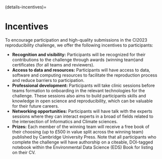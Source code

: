 (details-incentives)=

# Incentives

To encourage participation and high-quality submissions in the CI2023 reproducibility challenge, we offer the following incentives to participants:

* **Recognition and visibility:** Participants will be recognized for their contributions to the challenge through awards (winning team)and certificates (for all teams and reviewers). 
* **Access to data and resources:** Participants will have access to data, software and computing resources to facilitate the reproduction process and reduce barriers to participation.
* **Professional development:** Participants will take clinic sessions before teams formation to onboarding in the relevant technologies for the challenge. These sessions also aims to build participants skills and knowledge in open science and reproducibility, which can be valuable for their future careers.
* **Networking opportunities:** Participants will have talk with the experts sessions where they can interact experts in a broad of fields related to the intersection of Informatics and Climate sciences.
* **Prizes:** Each member of the winning team will receive a free book of their choosing (up to £500 in value split across the winning team) published by Cambridge University Press. Note that all participants who complete the challenge will have authorship on a citeable, DOI-tagged notebook within the Environmental Data Science (EDS) Book for listing on their CV.
